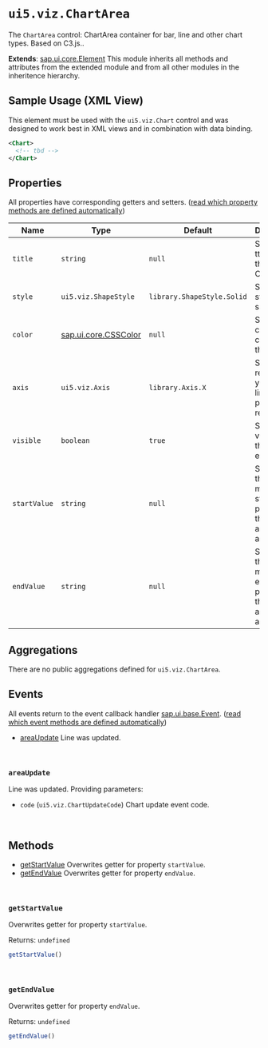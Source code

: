 # `ui5.viz.ChartArea`
The <code>ChartArea</code> control: ChartArea container for bar, line and other chart types. Based on C3.js..

**Extends**: [sap.ui.core.Element](https://openui5.hana.ondemand.com/#/api/sap.ui.core.Element) This module inherits all methods and attributes from the extended module and from all other modules in the inheritence hierarchy.

## Sample Usage (XML View)
This element must be used with the <code>ui5.viz.Chart</code> control and was designed to work best in XML views and in combination with data binding.
```xml
<Chart>
  <!-- tbd -->
</Chart>
```

## Properties
All properties have corresponding getters and setters. ([read which property methods are defined automatically](https://sapui5.hana.ondemand.com/#/api/sap.ui.base.ManagedObject))

| Name | Type | Default | Description |
| --- | --- | --- | --- |
| `title` | `string` | `null` | Sets the ttitleext of the ChartArea. |
| `style` | `ui5.viz.ShapeStyle` | `library.ShapeStyle.Solid` | Sets the style of the shape. |
| `color` | [sap.ui.core.CSSColor](https://openui5.hana.ondemand.com/#/api/sap.ui.core.CSSColor) | `null` | Sets a custom color for the area. |
| `axis` | `ui5.viz.Axis` | `library.Axis.X` | Sets the referenced y axis the line value property is related to. |
| `visible` | `boolean` | `true` | Sets visibility of the element. |
| `startValue` | `string` | `null` | Sets value that is matching a start position on the assigned axis. |
| `endValue` | `string` | `null` | Sets value that is matching a end position on the assigned axis. |

## Aggregations
There are no public aggregations defined for `ui5.viz.ChartArea`.

## Events
All events return to the event callback handler [sap.ui.base.Event](https://openui5.hana.ondemand.com/#/api/sap.ui.base.Event). ([read which event methods are defined automatically](https://sapui5.hana.ondemand.com/#/api/sap.ui.base.ManagedObject))
* <a href="#areaUpdate">areaUpdate</a> Line was updated.

<br/>

<a name="areaUpdate"></a>

### `areaUpdate`
Line was updated. Providing parameters:
* `code` (`ui5.viz.ChartUpdateCode`) Chart update event code.

<br/>


## Methods
* <a href="#getStartValue">getStartValue</a> Overwrites getter for property <code>startValue</code>.
* <a href="#getEndValue">getEndValue</a> Overwrites getter for property <code>endValue</code>.

<br/>

<a name="getStartValue"></a>

### `getStartValue`
Overwrites getter for property <code>startValue</code>.

Returns: `undefined`
```js
getStartValue()
```

<br/>

<a name="getEndValue"></a>

### `getEndValue`
Overwrites getter for property <code>endValue</code>.

Returns: `undefined`
```js
getEndValue()
```

<br/>


